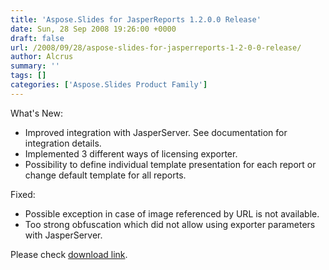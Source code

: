 ```yaml
---
title: 'Aspose.Slides for JasperReports 1.2.0.0 Release'
date: Sun, 28 Sep 2008 19:26:00 +0000
draft: false
url: /2008/09/28/aspose-slides-for-jasperreports-1-2-0-0-release/
author: Alcrus
summary: ''
tags: []
categories: ['Aspose.Slides Product Family']
---
```


What's New:  

*   Improved integration with JasperServer. See documentation for integration details.
*   Implemented 3 different ways of licensing exporter.
*   Possibility to define individual template presentation for each report or change default template for all reports.

Fixed:  

*   Possible exception in case of image referenced by URL is not available.
*   Too strong obfuscation which did not allow using exporter parameters with JasperServer.

Please check [download link][1].




[1]: http://www.aspose.com/community/files/67/jasperreports-exporters/aspose.slides.jasperreports/default.aspx




